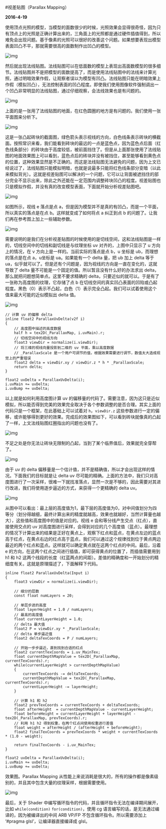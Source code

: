 #视差贴图（Parallax Mapping）

**2016-4-19**

使用顶点光照的模型，当模型的面数很少的时候，光照效果会显得很奇怪，因为只有顶点上的光照是正确计算出来的，三角面上的光照都是通过硬件插值得到，所以难免会出现问题。基于像素的光照可以很好的改善这个问题。如果想要表现出模型表面凹凸不平，那就需要很高的面数制作出凹凸的模型。

![img](ParallaxMapping/1.jpg)

然后就出现法线贴图。法线贴图可以在低面数的模型上表现出高面数模型的很多细节。法线贴图并不是把模型的面数提高了，而是使用法线贴图中的法线来计算光照，通过明暗效果作假，让观察者误以为模型有凹凸。法线贴图只能在明暗效果上作假（模拟凹凸），无法控制表面的凹凸程度。即使我们使用图像软件强制调出一个凹凸非常明显的法线贴图，通过仔细观察，会法线效果也是有问题的。

![img](ParallaxMapping/2.jpg)

上面的是一张用了法线贴图的地面，在红色圆圈的地方是有问题的。我们使用一张平面图来分析下。

![img](ParallaxMapping/4.jpg)

这是一张凸起砖块的截面图，绿色箭头表示视线的方向，白色线条表示砖块的横截面。按照常识来看，我们能看到砖块的最远的一点是蓝色点，因为蓝色点后面（红色线条部分）的砖块由于高度较低，被前面挡住了。但是从上面那张使用了法线贴图的地面效果图上可以看到，蓝色点后的砖块并没有被挡住，甚至能够看到黄色点的位置，这种效果显然是不正确的。而这是法线贴图无法避免的问题，因为上文已经说过了，法线贴图只能模拟明暗，也就是说最多只能将红色线条部分变暗（以此来模拟背光）。这就是视差贴图可以解决的一个问题，它可以让背面被遮挡住的部分完全不显示出来，除此之外还能在一定范围内调整砖块凹凸的程度。视差贴图也只是模拟作假，并没有真的改变模型表面，下面就开始分析视差贴图吧。

![img](ParallaxMapping/5.jpg)

如图所示，视线 e 落点是点 a，但是因为模型并不是真的有凹凸，而是一个平面，所以真实的落点是在点 b。这样就变成了如何将点 a 纠正到点 b 的问题了。让我们再在参考图上加上一些辅助参数。

![img](ParallaxMapping/6.jpg)

需要说明的是我们在分析视差贴图的时候使用的是切线空间，这和法线贴图是一样的，切线空间中的切线和副切线是与纹理坐标 uv 对齐的，上图中只显示了 u 方向上的情况，在 v 方向上是一样的。当前实际的落点是点 b，u 坐标是 ub，而理想的落点是在点 a，u坐标是 ua。如果能有一个 delta 量，把 ub 加上 delta 等于 ua，似乎就可以了。但是还有个问题是，因为视线的方向是一直在变化的，这就导致了 delta 量不可能是一个固定的值。所以暂且没有什么好的办法求出 delta，那么就把问题想简单点。这里不要求精确的 delta，只要近似的就可以。于是有了一张称为高度图的纹理，它存储了点 b 在切线空间的真实凹凸表面的凹陷或凸起程度。黑色（0）表示不凸起，白色（1）表示完全凸起。我们可以试着使用这个值来最大可能的近似模拟出 delta 值。

![img](ParallaxMapping/10.jpg)

	// 计算 uv 的偏移 delta
	inline float2 ParallaxUvDelta(v2f i)
	{
		// 高度图中描述的高度数据
		half h = tex2D(_ParallaxMap, i.uvMain).r;
		// 切线空间中的视线方向
		float3 viewDir = normalize(i.viewDir);
		// 将三维的视线向量投影到二维的 uv 平面，乘以高度数据
		// _ParallaxScale 是一个用户可调节的值，根据效果需要进行调节，数值太大造成视觉上的严重错误
		float2 delta = viewDir.xy / viewDir.z * h * _ParallaxScale;
		return delta;
	}
	
	float2 uvDelta = ParallaxUvDelta(i);
	i.uvMain += uvDelta;
	i.uvBump += uvDelta;
	
以上就是如何利用高度图计算 uv 的偏移量的代码了。需要注意，因为这只是近似模拟，所以能否得到完美的效果完全取决于各个参数调整的是否合理。其实上面的代码只是一个框架，在此基础上可以试着对 `h`，`viewDir.z` 这些参数进行一定的偏移，或许能够得到更好的效果。完成后的效果图如下，可以看到砖块就像真的凸起了一样，上文法线贴图红圈指出的问题也没有了。

![img](ParallaxMapping/3.jpg)

不足之处是你无法让砖块无限制的凸起，当到了某个临界值后，效果就完全穿帮了。

![img](ParallaxMapping/7.jpg)

由于 uv 的 delta 偏移量是一个估计值，并不是精确值，所以才会出现这样的情况。下面我们的目标就是让 delta uv 尽可能的精确。上面的方法中，我们只对高度图进行了一次采样，很难一下就找准落点，显然一次是不够的，因此需要对其进行改进，我们将使用逐步逼近的方式，来获得一个更精确的 delta uv。

![img](ParallaxMapping/8.jpg)

从图中可以看出：最上层的高度值为1，最下层的高度值为0，对中间值划分为四等分（划分得越细，最终计算出来的精度就越高，效果也就越好，当然计算量也越大），这些值和高度图中的值是对应的。视线 e 会和等分线产生交点（红点），直接使用交点的 uv 对高度图进行采样，会得到对应的几个高度值（蓝点）。最理想的情况下计算出来的结果是正好在黄点上，观察下红点和蓝点，在黄点左边的蓝点高于红点，在黄点右边的红点高于蓝点，我们可以通过这个规律找到位于黄点两边最近的两个红点和蓝点。这样就可以确定黄点就在这两个红点的中间。最后，沿着 e 的方向，在这两个红点之间进行插值，即可获得黄点的位置了，而插值需要用到 h1 和 h2 这两个线段的长度（红蓝两点的间距）。差值的精确度和一开始划分的精细度有关。这就是原理描述了，下面解释下代码。

	inline float2 ParallaxUvDelta(Input i)
	{
		float3 viewDir = normalize(i.viewDir);
		
		// 细分的层数
	    const float numLayers = 20;

	    // 单层步进的高度
	    float layerHeight = 1.0 / numLayers;
	    // 最高的高度值
	    float currentLayerHeight = 1.0;
	    // delta 最大值
	    float2 P = viewDir.xy * _ParallaxScale; 
	    // delta 单步逼近值
	    float2 deltaTexCoords = P / numLayers;
	    
	    // 开始一步步逼近，直到找到合适的红点
	    float2 currentTexCoords = i.uv_MainTex;
		float currentDepthMapValue = tex2D(_ParallaxMap, currentTexCoords).r;
		while(currentLayerHeight > currentDepthMapValue)
		{
		    currentTexCoords -= deltaTexCoords;
		    currentDepthMapValue = tex2D(_ParallaxMap, currentTexCoords).r;  
		    currentLayerHeight -= layerHeight;  
		}
		
		// 计算 h1 和 h2
		float2 prevTexCoords = currentTexCoords + deltaTexCoords;
		float afterHeight  = currentDepthMapValue - currentLayerHeight;
		float beforeHeight = currentLayerHeight + layerHeight - tex2D(_ParallaxMap, prevTexCoords).r;
		// 利用 h1 h2 得到权重，在两个红点间使用权重进行差值
		float weight = afterHeight / (afterHeight + beforeHeight);
		float2 finalTexCoords = prevTexCoords * weight + currentTexCoords * (1.0 - weight);
		
		return finalTexCoords - i.uv_MainTex;
	}
	
	float2 uvDelta = ParallaxUvDelta(i);
	i.uvMain += uvDelta;
	i.uvBump += uvDelta;
	
效果图。Parallax Mapping 从性能上来说消耗是很大的，所有的操作都是像素级别的，并且其中包含大量的纹理采样，根据需要使用。

![img](ParallaxMapping/9.jpg)

最后，关于 Shader 中编写循环指令的代码，并且循环指令无法在编译期间展开，比如 `while(condition)` `for(condition)`，使用 cg 语言编写的话，是无法通过编译的，因为被编译出的中间 ARB VP/FP 不包含循环指令。所以需要添加上 ‘#pragma glsl’，让编译器直接编译成 glsl。

